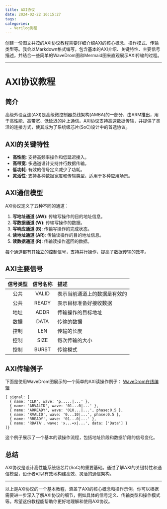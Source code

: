 ```yaml
---
title: AXI协议
date: 2024-02-22 16:15:27
tags:
categories:
  - Verilog例程
---
```

创建一份图文并茂的AXI协议教程需要详细介绍AXI的核心概念、操作模式、传输类型等。我会以Markdown格式编写，包含基本的AXI介绍、关键特性、主要信号描述，并结合一些简单的WaveDrom图和Mermaid图来直观展示AXI传输的过程。

---

# AXI协议教程

## 简介

高级外设互连(AXI)是高级微控制器总线架构(AMBA)的一部分，由ARM推出，用于高性能、高带宽、低延迟的片上通信。AXI协议支持高速数据传输，并提供了灵活的连接方式，使其成为了系统级芯片(SoC)设计中的首选协议。

## AXI的关键特性

- **高性能**: 支持高频率操作和低延迟接入。
- **高带宽**: 多通道设计支持并行数据传输。
- **低功耗**: 有效的信号定义减少了功耗。
- **灵活性**: 支持各种数据宽度和传输类型，适用于多种应用场景。

## AXI通信模型

AXI协议定义了五种不同的通道：

1. **写地址通道 (AW)**: 传输写操作的目的地址信息。
2. **写数据通道 (W)**: 传输写操作的数据。
3. **写响应通道 (B)**: 传输写操作的完成状态。
4. **读地址通道 (AR)**: 传输读操作的目的地址信息。
5. **读数据通道 (R)**: 传输读操作返回的数据。

每个通道都有其独立的控制信号，支持并行操作，提高了数据传输的效率。

## AXI主要信号

| 信号类型 | 信号名称 | 描述 |
| :---: | :---: | :--- |
| 公共 | VALID | 表示当前通道上的数据是有效的 |
| 公共 | READY | 表示目标准备好接收数据 |
| 地址 | ADDR | 传输操作的目标地址 |
| 数据 | DATA | 传输的数据 |
| 控制 | LEN | 传输的长度 |
| 控制 | SIZE | 每次传输的大小 |
| 控制 | BURST | 传输模式 |

## AXI传输例子

下面是使用WaveDrom图展示的一个简单的AXI读操作例子：
[WaveDrom在线编辑](https://wavedrom.com/editor.html)
```wavedrom
{ signal: [
  { name: 'CLK', wave: 'p.....|...' },
  { name: 'ARVALID', wave: '01...0|...' },
  { name: 'ARREADY', wave: '010...|...', phase:0.5 },
  { name: 'RVALID', wave: '0...10|...', phase:0.5 },
  { name: 'RREADY', wave: '01...0|...' },
  { name: 'RDATA', wave: 'x...=x|...', data: ['Data'] }
]}
```

这个例子展示了一个基本的读操作流程，包括地址阶段和数据阶段的信号变化。

## 总结

AXI协议是设计高性能系统级芯片(SoC)的重要基础。通过了解AXI的关键特性和通信模型，设计者可以有效地构建高效、灵活的通信架构。

---

以上是AXI协议的一个基本教程，涵盖了AXI的核心概念和操作示例。你可以根据需要进一步深入了解AXI协议的细节，例如具体的信号定义、传输类型和操作模式等。希望这份教程能帮助你更好地理解和使用AXI协议。